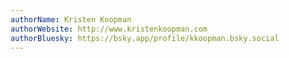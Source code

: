 ```yaml
---
authorName: Kristen Koopman
authorWebsite: http://www.kristenkoopman.com
authorBluesky: https://bsky.app/profile/kkoopman.bsky.social
---
```

